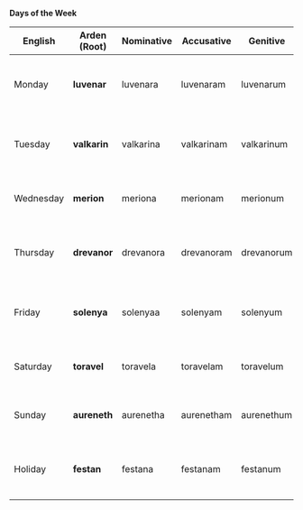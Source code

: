 **Days of the Week** 

| English | Arden (Root) | Nominative | Accusative | Genitive | Arden (Adjective) | Arden (Noun) | Notes / Etymology |
| ----- | ----- | ----- | ----- | ----- | ----- | ----- | ----- |
| Monday | **luvenar** | luvenara | luvenaram | luvenarum | luvenarel | luvenar | From *luven* (moon) \+ *ar* (beginning); soft, contemplative |
| Tuesday | **valkarin** | valkarina | valkarinam | valkarinum | valkarinel | valkarin | From *valor* \+ *karin* (conflict); active and bold |
| Wednesday | **merion** | meriona | merionam | merionum | merionel | merion | Midweek balance; from *mere* (middle) \+ *ion* (flow) |
| Thursday | **drevanor** | drevanora | drevanoram | drevanorum | drevanorel | drevanor | From *driven* \+ *nor* (north/star); focus and force |
| Friday | **solenya** | solenyaa | solenyam | solenyum | solenyel | solenya | From *sol* (sun) \+ *enya* (celebration); warmth and joy |
| Saturday | **toravel** | toravela | toravelam | toravelum | toravelel | toravel | From *toran* (body) \+ *veil*; rest and renewal |
| Sunday | **aureneth** | aurenetha | aurenetham | aurenethum | aurenethel | aureneth | From *aura* \+ *ethereal*; spiritual day, day of light |
| Holiday | **festan** | festana | festanam | festanum | festanel | festan | From *festival* \+ *day*; general term for celebrations |